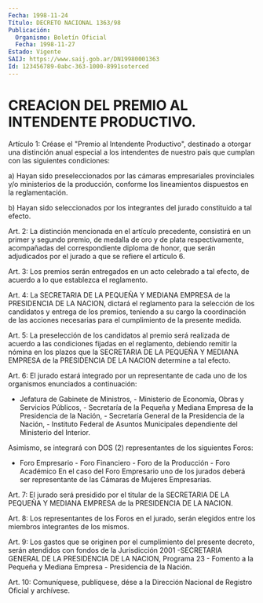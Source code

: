 ```yaml
---
Fecha: 1998-11-24
Título: DECRETO NACIONAL 1363/98
Publicación:
  Organismo: Boletín Oficial
  Fecha: 1998-11-27
Estado: Vigente
SAIJ: https://www.saij.gob.ar/DN19980001363
Id: 123456789-0abc-363-1000-8991soterced
---
```

# CREACION DEL PREMIO AL INTENDENTE PRODUCTIVO.

<a id="1"></a>
Artículo 1: Créase el "Premio al Intendente Productivo", destinado a otorgar una distinción anual especial a los intendentes de nuestro país que cumplan con las siguientes condiciones:

a) Hayan sido preseleccionados por las cámaras empresariales provinciales y/o ministerios de la producción, conforme los lineamientos dispuestos en la reglamentación.

b) Hayan sido seleccionados por los integrantes del jurado constituido a tal efecto.

<a id="2"></a>
Art. 2: La distinción mencionada en el artículo precedente, consistirá en un primer y segundo premio, de medalla de oro y de plata respectivamente, acompañadas del correspondiente diploma de honor, que serán adjudicados por el jurado a que se refiere el artículo 6.

<a id="3"></a>
Art. 3: Los premios serán entregados en un acto celebrado a tal efecto, de acuerdo a lo que establezca el reglamento.

<a id="4"></a>
Art. 4: La SECRETARIA DE LA PEQUEÑA Y MEDIANA EMPRESA de la PRESIDENCIA DE LA NACION, dictará el reglamento para la selección de los candidatos y entrega de los premios, teniendo a su cargo la coordinación de las acciones necesarias para el cumplimiento de la presente medida.

<a id="5"></a>
Art. 5: La preselección de los candidatos al premio será realizada de acuerdo a las condiciones fijadas en el reglamento, debiendo remitir la nómina en los plazos que la SECRETARIA DE LA PEQUEÑA Y MEDIANA EMPRESA de la PRESIDENCIA DE LA NACION determine a tal efecto.

<a id="6"></a>
Art. 6: El jurado estará integrado por un representante de cada uno de los organismos enunciados a continuación:

- Jefatura de Gabinete de Ministros, - Ministerio de Economía, Obras y Servicios Públicos, - Secretaría de la Pequeña y Mediana Empresa de la Presidencia de la Nación, - Secretaría General de la Presidencia de la Nación, - Instituto Federal de Asuntos Municipales dependiente del Ministerio del Interior.

Asimismo, se integrará con DOS (2) representantes de los siguientes Foros:

- Foro Empresario - Foro Financiero - Foro de la Producción - Foro Académico En el caso del Foro Empresario uno de los jurados deberá ser representante de las Cámaras de Mujeres Empresarias.

<a id="7"></a>
Art. 7: El jurado será presidido por el titular de la SECRETARIA DE LA PEQUEÑA Y MEDIANA EMPRESA de la PRESIDENCIA DE LA NACION.

<a id="8"></a>
Art. 8: Los representantes de los Foros en el jurado, serán elegidos entre los miembros integrantes de los mismos.

<a id="9"></a>
Art. 9: Los gastos que se originen por el cumplimiento del presente decreto, serán atendidos con fondos de la Jurisdicción 2001 -SECRETARIA GENERAL DE LA PRESIDENCIA DE LA NACION, Programa 23 - Fomento a la Pequeña y Mediana Empresa - Presidencia de la Nación.

<a id="10"></a>
Art. 10: Comuníquese, publíquese, dése a la Dirección Nacional de Registro Oficial y archívese.